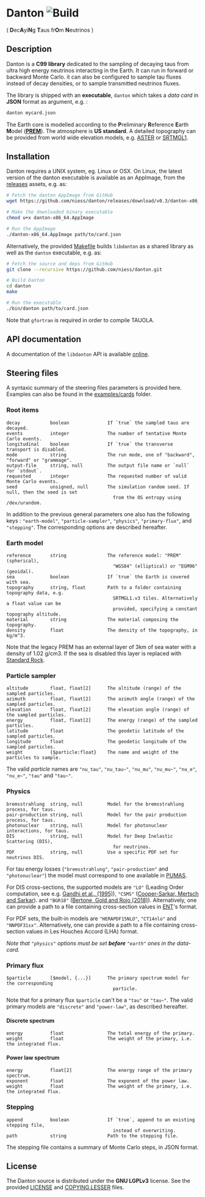 # Danton ![Build](https://github.com/niess/danton/workflows/Build/badge.svg)
( **D**ec**A**yi**N**g **T**aus fr**O**m **N**eutrinos )

## Description
Danton is a __C99 library__ dedicated to the sampling of decaying taus from
ultra high energy neutrinos interacting in the Earth. It can run in forward or
backward Monte Carlo. it can also be configured to sample tau fluxes instead of
decay densities, or to sample transmitted neutrinos fluxes.

The library is shipped with an __executable__, `danton` which takes a *data
card* in __JSON__ format as argument, e.g. :
```bash
danton mycard.json
```

The Earth core is modelled according to the **P**reliminary **R**eference
**E**arth **M**odel ([**PREM**][PREM]). The atmosphere is **US standard**. A
detailed topography can be provided from world wide elevation models, e.g.
[ASTER][ASTER] or [SRTMGL1][SRTMGL1].

[PREM]: https://www.sciencedirect.com/science/article/pii/0031920181900467
[ASTER]: https://lpdaac.usgs.gov/dataset_discovery/aster/aster_products_table/astgtm_v002
[SRTMGL1]: https://lpdaac.usgs.gov/dataset_discovery/measures/measures_products_table/srtmgl1_v003

## Installation
Danton requires a UNIX system, eg. Linux or OSX. On Linux, the latest version of
the danton executable is available as an AppImage, from the
[releases](https://github.com/niess/danton/releases) assets, e.g. as:
```bash
# Fetch the danton AppImage from GitHub
wget https://github.com/niess/danton/releases/download/v0.3/danton-x86_64.AppImage

# Make the downloaded binary executable
chmod u+x danton-x86_64.AppImage

# Run the AppImage
./danton-x86_64.AppImage path/to/card.json
```

Alternatively, the provided [Makefile](Makefile) builds `libdanton` as a shared
library as well as the `danton` executable, e.g. as:
```bash
# Fetch the source and deps from GitHub
git clone --recursive https://github.com/niess/danton.git

# Build Danton
cd danton
make

# Run the executable
./bin/danton path/to/card.json
```

Note that `gfortran` is required in order to compile TAUOLA.

## API documentation
A documentation of the `libdanton` API is available [online][API:docs].

[API:docs]: https://niess.github.io/danton-docs

## Steering files

A syntaxic summary of the steering files parameters is provided here. Examples
can also be found in the [examples/cards](examples/cards) folder.

### Root items
```
decay           boolean              If `true` the sampled taus are decayed.
events          integer              The number of tentative Monte Carlo events.
longitudinal    boolean              If `true` the transverse transport is disabled.
mode            string               The run mode, one of "backward", "forward" or "grammage".
output-file     string, null         The output file name or `null` for `stdout`.
requested       integer              The requested number of valid Monte Carlo events.
seed            unsigned, null       The simulation random seed. If null, then the seed is set
                                       from the OS entropy using /dev/urandom.
```

In addition to the previous general parameters one also has the following keys :
`"earth-model"`, `"particle-sampler"`, `"physics"`, `"primary-flux"`, and
`"stepping"`. The corresponding options are described hereafter.

### Earth model
```
reference       string               The reference model: "PREM" (spherical),
                                       "WGS84" (elliptical) or "EGM96" (geoidal).
sea             boolean              If `true` the Earth is covered with sea.
topography      string, float        Path to a folder containing topography data, e.g.
                                       SRTMGL1.v3 tiles. Alternatively a float value can be
                                       provided, specifying a constant topography altitude.
material        string               The material composing the topography.
density         float                The density of the topography, in kg/m^3.
```

Note that the legacy PREM has an external layer of 3km of sea water with a
density of 1.02 g/cm</sup>3</sup>. If the sea is disabled this layer is replaced
with [Standard Rock][1].

[1]: http://pdg.lbl.gov/2017/AtomicNuclearProperties/HTML/standard_rock.html

### Particle sampler
```
altitude        float, float[2]      The altitude (range) of the sampled particles.
azimuth         float, float[2]      The azimuth angle (range) of the sampled particles.
elevation       float, float[2]      The elevation angle (range) of the sampled particles.
energy          float, float[2]      The energy (range) of the sampled particles.
latitude        float                The geodetic latitude of the sampled particles.
longitude       float                The geodetic longitude of the sampled particles.
weight          {$particle:float}    The name and weight of the particles to sample.
```

The valid *particle* names are `"nu_tau"`, `"nu_tau~"`, `"nu_mu"`, `"nu_mu~"`,
`"nu_e"`, `"nu_e~"`, `"tau"` and `"tau~"`.

### Physics
```
bremsstrahlung  string, null         Model for the bremsstrahlung process, for taus.
pair-production string, null         Model for the pair production process, for taus.
photonuclear    string, null         Model for photonuclear interactions, for taus.
DIS             string, null         Model for Deep Inelastic Scattering (DIS),
                                       for neutrinos.
PDF             string, null         Use a specific PDF set for neutrinos DIS.
```

For tau energy losses (`"bremsstrahlung"`, `"pair-production"` and
`"photonuclear"`) the model must correspond to one available in
[PUMAS](https://pumas.readthedocs.io/en/latest/api/#HEAD/type/pumas_physics_settings).

For DIS cross-sections, the supported models are `"LO"` (Leading Order
computation, see e.g. [Gandhi et al.,
(1995)](https://arxiv.org/abs/hep-ph/9512364)), `"CSMS"` ([Cooper-Sarkar,
Mertsch and Sarkar](https://arxiv.org/abs/1106.3723)).  and  `"BGR18"`
([Bertone, Gold and Rojo (2018)](https://arxiv.org/abs/1808.02034)).
Alternatively, one can provide a path to a file containing cross-section values
in [ENT](https://github.com/niess/ent)'s format.

For PDF sets, the built-in models are `"HERAPDF15NLO"`, `"CT14nlo"` and
`"NNPDF31sx"`.  Alternatively, one can provide a path to a file containing
cross-section values in Les Houches Accord (LHA) format.


_Note that `"physics"` options must be set **before** `"earth"` ones in the
data-card._

### Primary flux
```
$particle       [$model, {...}]      The primary spectrum model for the corresponding
                                       particle.
```

Note that for a primary flux `$particle` can't be a `"tau"` or `"tau~"`. The
valid primary models are `"discrete"` and `"power-law"`, as described hereafter.

#### Discrete spectrum
```
energy          float                The total energy of the primary.
weight          float                The weight of the primary, i.e. the integrated flux.
```

#### Power law spectrum
```
energy          float[2]             The energy range of the primary spectrum.
exponent        float                The exponent of the power law.
weight          float                The weight of the primary, i.e. the integrated flux.
```

### Stepping
```
append          boolean              If `true`, append to an existing stepping file,
                                       instead of overwriting.
path            string               Path to the stepping file.
```

The stepping file contains a summary of Monte Carlo steps, in JSON format.

## License
The Danton source is distributed under the **GNU LGPLv3** license. See the
provided [LICENSE](LICENSE) and [COPYING.LESSER](COPYING.LESSER) files.
